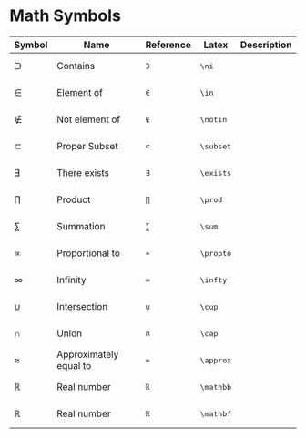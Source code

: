 # Math Symbols


<table>
  <thead>
    <tr>
      <th>Symbol</th>
      <th>Name</th>
      <th>Reference</th>
      <th>Latex</th>
      <th>Description</th>
    </tr>
  </thead>
  <tbody>
    <tr>
      <td>&ni;</td>
      <td>Contains</td>
      <td><pre>&ni;</pre></td>
      <td><pre>\ni</pre></td>
      <td></td>
    </tr>
    <tr>
      <td>&isin;</td>
      <td>Element of</td>
      <td><pre>&isin;</pre></td>
      <td><pre>\in</pre></td>
      <td></td>
    </tr>
    <tr>
      <td>&notin;</td>
      <td>Not element of</td>
      <td><pre>&notin;</pre></td>
      <td><pre>\notin</pre></td>
      <td></td>
    </tr>
    <tr>
      <td>&sub;</td>
      <td>Proper Subset</td>
      <td><pre>&sub;</pre></td>
      <td><pre>\subset</pre></td>
      <td></td>
    </tr>
    <tr>
      <td>&exist;</td>
      <td>There exists</td>
      <td><pre>&exist;</pre></td>
      <td><pre>\exists</pre></td>
      <td></td>
    </tr>
    <tr>
      <td>&prod;</td>
      <td>Product</td>
      <td><pre>&prod;</pre></td>
      <td><pre>\prod</pre></td>
      <td></td>
    </tr>
    <tr>
      <td>&sum;</td>
      <td>Summation</td>
      <td><pre>&sum;</pre></td>
      <td><pre>\sum</pre></td>
      <td></td>
    </tr>
    <tr>
      <td>&prop;</td>
      <td>Proportional to</td>
      <td><pre>&prop;</pre></td>
      <td><pre>\propto</pre></td>
      <td></td>
    </tr>
    <tr>
      <td>&infin;</td>
      <td>Infinity</td>
      <td><pre>&infin;</pre></td>
      <td><pre>\infty</pre></td>
      <td></td>
    </tr>
    <tr>
      <td>&cup;</td>
      <td>Intersection</td>
      <td><pre>&cup;</pre></td>
      <td><pre>\cup</pre></td>
      <td></td>
    </tr>
    <tr>
      <td>&cap;</td>
      <td>Union</td>
      <td><pre>&cap;</pre></td>
      <td><pre>\cap</pre></td>
      <td></td>
    </tr>
    <tr>
      <td>&asymp;</td>
      <td>Approximately equal to</td>
      <td><pre>&asymp;</pre></td>
      <td><pre>\approx</pre></td>
      <td></td>
    </tr>
    <tr>
      <td>&#8477;</td>
      <td>Real number</td>
      <td><pre>&#8477;</pre></td>
      <td><pre>\mathbb</pre></td>
      <td></td>
    </tr>
    <tr>
      <td>&#8477;</td>
      <td>Real number</td>
      <td><pre>&#8477;</pre></td>
      <td><pre>\mathbf</pre></td>
      <td></td>
    </tr>
  </tbody>
</table>
